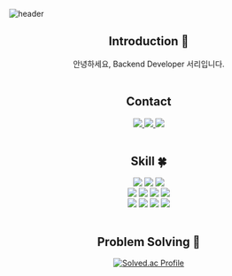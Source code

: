 ![header](https://capsule-render.vercel.app/api?type=slice&color=auto&height=200&section=header&text=Hello%20World!&desc=Seoli%20GitHub&fontSize=60&rotate=14&fontAlignY=25&fontAlign=75&descAlignY=43&descAlign=80&&animation=twinkling)

<div align=center>
  
## Introduction :raised_hands:
안녕하세요, Backend Developer 서리입니다.
<br/><br/>
  
  ## Contact
  <a href="https://seoli.notion.site/seoli/s-Blog-7895843beb10492baeed5b3853300f14">
   <img src="https://img.shields.io/badge/Blog-FF5722?style=flat&logo=blogger&logoColor=white"/>
  </a>
  <a href="https://github.com/seoli0179">
 <img src="https://img.shields.io/badge/GitHub-181717?style=flat&logo=github&logoColor=white"/>
    </a>
    <a target="_blank" href="mailto:seoli0179@kakao.com">
 <img src="https://img.shields.io/badge/Email-EA4335?style=flat&logo=gmail&logoColor=white"/>
    </a>
 <br/>
 <br/>
 
  ## Skill :four_leaf_clover:

  <img src="https://img.shields.io/badge/Html5-E34F26?style=flat&logo=html5&logoColor=white"/>
  <img src="https://img.shields.io/badge/CSS3-1572B6?style=flat&logo=css3&logoColor=white"/>
  <img src="https://img.shields.io/badge/Javascript-F7DF1E?style=flat&logo=javascript&logoColor=white"/>
   <br/>
  <img src="https://img.shields.io/badge/Java-007396?style=flat&logo=Java&logoColor=white"/>
  <img src="https://img.shields.io/badge/Spring-6DB33F?style=flat&logo=spring&logoColor=white"/>
  <img src="https://img.shields.io/badge/MySQL-4479A1?style=flat&logo=MySQL&logoColor=white"/>
  <img src="https://img.shields.io/badge/Spring%20Boot-6DB33F?style=flat&logo=springboot&logoColor=white"/>
  <br/>
  <img src="https://img.shields.io/badge/GitHub-181717?style=flat&logo=github&logoColor=white"/>
  <img src="https://img.shields.io/badge/Eclipse%20IDE-2C2255?style=flat&logo=eclipseide&logoColor=white"/>
  <img src="https://img.shields.io/badge/Intellij%20IDEA-000000?style=flat&logo=intellijidea&logoColor=white"/>
  <img src="https://img.shields.io/badge/Notion-000000?style=flat&logo=notion&logoColor=white"/>
<br/><br/>
 
 ## Problem Solving :muscle: 
 </a>
 
[![Solved.ac Profile](http://mazassumnida.wtf/api/v2/generate_badge?boj=seoli0179)](https://solved.ac/seoli0179/)

<br/><br/><br/>
 
</div>
